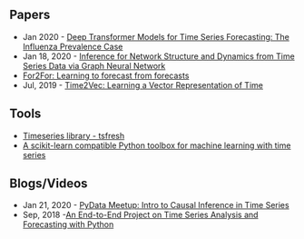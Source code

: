## Papers
- Jan 2020 - [Deep Transformer Models for Time Series Forecasting: The Influenza Prevalence Case](https://arxiv.org/abs/2001.08317)
- Jan 18, 2020 - [Inference for Network Structure and Dynamics from Time Series Data via Graph Neural Network](https://arxiv.org/abs/2001.06576)
- [For2For: Learning to forecast from forecasts](https://arxiv.org/abs/2001.04601)
- Jul, 2019 - [Time2Vec: Learning a Vector Representation of Time](https://arxiv.org/abs/1907.05321)

## Tools
- [Timeseries library - tsfresh](https://tsfresh.readthedocs.io/en/v0.12.0/)
- [A scikit-learn compatible Python toolbox for machine learning with time series](https://github.com/alan-turing-institute/sktime)

## Blogs/Videos
- Jan 21, 2020 - [PyData Meetup: Intro to Causal Inference in Time Series](https://www.youtube.com/watch?v=QVQoV22pPak)
- Sep, 2018 -[An End-to-End Project on Time Series Analysis and Forecasting with Python](https://www.kdnuggets.com/2018/09/end-to-end-project-time-series-analysis-forecasting-python.html)
